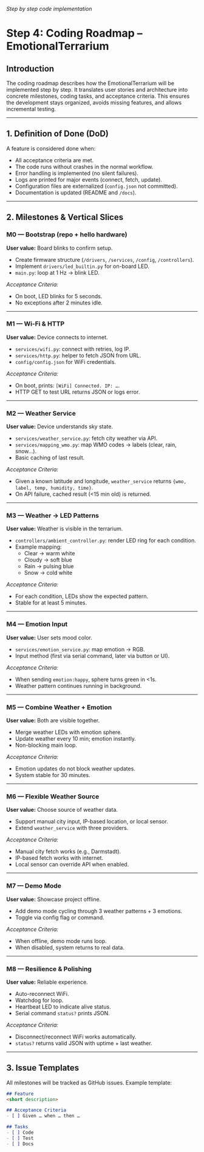 *Step by step code implementation*

# Step 4: Coding Roadmap – EmotionalTerrarium

## Introduction

The coding roadmap describes how the EmotionalTerrarium will be implemented step by step.
It translates user stories and architecture into concrete milestones, coding tasks, and acceptance criteria.
This ensures the development stays organized, avoids missing features, and allows incremental testing.

---

## 1. Definition of Done (DoD)

A feature is considered done when:

- All acceptance criteria are met.
- The code runs without crashes in the normal workflow.
- Error handling is implemented (no silent failures).
- Logs are printed for major events (connect, fetch, update).
- Configuration files are externalized (`config.json` not committed).
- Documentation is updated (README and `/docs`).

---

## 2. Milestones & Vertical Slices

### M0 — Bootstrap (repo + hello hardware)

**User value:** Board blinks to confirm setup.

- Create firmware structure (`/drivers`, `/services`, `/config`, `/controllers`).
- Implement `drivers/led_builtin.py` for on-board LED.
- `main.py`: loop at 1 Hz → blink LED.

*Acceptance Criteria:*

- On boot, LED blinks for 5 seconds.
- No exceptions after 2 minutes idle.

---

### M1 — Wi-Fi & HTTP

**User value:** Device connects to internet.

- `services/wifi.py`: connect with retries, log IP.
- `services/http.py`: helper to fetch JSON from URL.
- `config/config.json` for WiFi credentials.

*Acceptance Criteria:*

- On boot, prints: `[WiFi] Connected. IP: …`.
- HTTP GET to test URL returns JSON or logs error.

---

### M2 — Weather Service

**User value:** Device understands sky state.

- `services/weather_service.py`: fetch city weather via API.
- `services/mapping_wmo.py`: map WMO codes → labels (clear, rain, snow…).
- Basic caching of last result.

*Acceptance Criteria:*

- Given a known latitude and longitude, `weather_service` returns `{wmo, label, temp, humidity, time}`.
- On API failure, cached result (<15 min old) is returned.

---

### M3 — Weather → LED Patterns

**User value:** Weather is visible in the terrarium.

- `controllers/ambient_controller.py`: render LED ring for each condition.
- Example mapping:
  - Clear → warm white
  - Cloudy → soft blue
  - Rain → pulsing blue
  - Snow → cold white

*Acceptance Criteria:*

- For each condition, LEDs show the expected pattern.
- Stable for at least 5 minutes.

---

### M4 — Emotion Input

**User value:** User sets mood color.

- `services/emotion_service.py`: map emotion → RGB.
- Input method (first via serial command, later via button or UI).

*Acceptance Criteria:*

- When sending `emotion:happy`, sphere turns green in <1s.
- Weather pattern continues running in background.

---

### M5 — Combine Weather + Emotion

**User value:** Both are visible together.

- Merge weather LEDs with emotion sphere.
- Update weather every 10 min; emotion instantly.
- Non-blocking main loop.

*Acceptance Criteria:*

- Emotion updates do not block weather updates.
- System stable for 30 minutes.

---

### M6 — Flexible Weather Source

**User value:** Choose source of weather data.

- Support manual city input, IP-based location, or local sensor.
- Extend `weather_service` with three providers.

*Acceptance Criteria:*

- Manual city fetch works (e.g., Darmstadt).
- IP-based fetch works with internet.
- Local sensor can override API when enabled.

---

### M7 — Demo Mode

**User value:** Showcase project offline.

- Add demo mode cycling through 3 weather patterns + 3 emotions.
- Toggle via config flag or command.

*Acceptance Criteria:*

- When offline, demo mode runs loop.
- When disabled, system returns to real data.

---

### M8 — Resilience & Polishing

**User value:** Reliable experience.

- Auto-reconnect WiFi.
- Watchdog for loop.
- Heartbeat LED to indicate alive status.
- Serial command `status?` prints JSON.

*Acceptance Criteria:*

- Disconnect/reconnect WiFi works automatically.
- `status?` returns valid JSON with uptime + last weather.

---

## 3. Issue Templates

All milestones will be tracked as GitHub issues.
Example template:

```markdown
## Feature
<short description>

## Acceptance Criteria
- [ ] Given … when … then …

## Tasks
- [ ] Code
- [ ] Test
- [ ] Docs
```
